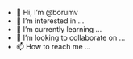 - 👋 Hi, I’m @borumv
- 👀 I’m interested in ...
- 🌱 I’m currently learning ...
- 💞️ I’m looking to collaborate on ...
- 📫 How to reach me ...

<!---
borumv/borumv is a ✨ special ✨ repository because its `README.md` (this file) appears on your GitHub profile.
You can click the Preview link to take a look at your changes.
--->
